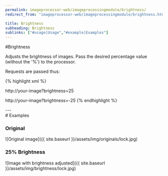 ```yaml
---
permalink: imageprocessor-web/imageprocessingmodule/brightness/
redirect_from: "imageprocessor-web/imageprocessingmodule/brightness.html"

title: Brightness
subheading: Brightness
sublinks: ["#usage|Usage","#example|Examples"]
---
```

<section id="usage">
#Brightness

Adjusts the brightness of images. Pass the desired percentage
value (without the '%') to the processor.

Requests are passed thus:

{% highlight xml %}
<!--Increasing-->
http://your-image?brightness=25
<!--Decreasing-->
http://your-image?brightness=-25
{% endhighlight %}

</section>
---
<section id="example">
# Examples

### Original

![Original image]({{ site.baseurl }}/assets/img/originals/lock.jpg)

### 25% Brightness

![Image with brightness adjusted]({{ site.baseurl }}/assets/img/brightness/lock.jpg)

</section>